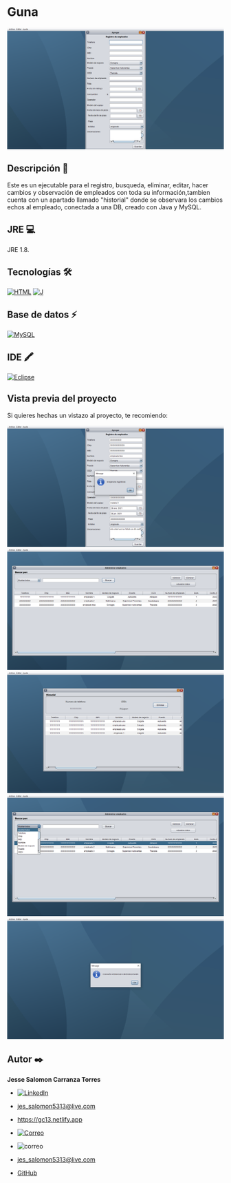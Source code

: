 # Guna
![Imagen del proyecto](https://raw.githubusercontent.com/jesse5313/Guna/main/capturas%20proyecto/1.png)

## Descripción 📑
Este es un ejecutable para el registro, busqueda, eliminar, editar, hacer cambios y observación de empleados con toda su información,tambien cuenta con un apartado llamado "historial" donde se observara los cambios echos al empleado, conectada a una DB, creado con Java y MySQL.

## JRE 💻
JRE 1.8.

## Tecnologías 🛠
[![HTML](https://img.shields.io/badge/HTML5-E34F26?style=for-the-badge&logo=html5&logoColor=white)](https://es.wikipedia.org/wiki/HTML5)
[![J](https://img.shields.io/badge/Java-ED8B00?style=for-the-badge&logo=java&logoColor=white)](https://en.wikipedia.org/wiki/Java_(programming_language))

## Base de datos ⚡
[![MySQL](https://img.shields.io/badge/MySQL-005C84?style=for-the-badge&logo=mysql&logoColor=white)](https://en.wikipedia.org/wiki/MySQL)

## IDE 🖍
[![Eclipse](https://img.shields.io/badge/Eclipse-2C2255?style=for-the-badge&logo=eclipse&logoColor=white)](https://en.wikipedia.org/wiki/Eclipse_(software))

## Vista previa del proyecto
Si quieres hechas un vistazo al proyecto, te recomiendo:

![Captura del proyecto](https://raw.githubusercontent.com/jesse5313/Guna/main/capturas%20proyecto/2.png)
![Captura del proyecto](https://raw.githubusercontent.com/jesse5313/Guna/main/capturas%20proyecto/3.png)
![Captura del proyecto](https://raw.githubusercontent.com/jesse5313/Guna/main/capturas%20proyecto/4.png)
![Captura del proyecto](https://raw.githubusercontent.com/jesse5313/Guna/main/capturas%20proyecto/5.png)
![Captura del proyecto](https://raw.githubusercontent.com/jesse5313/Guna/main/capturas%20proyecto/6.png)

## Autor ✒️
**Jesse Salomon Carranza Torres**

* [![LinkedIn](https://img.shields.io/badge/LinkedIn-0077B5?style=for-the-badge&logo=linkedin&logoColor=white)](https://www.linkedin.com/in/jesse-salomon-carranza-torres-343117225/)
* jes_salomon5313@live.com
* https://gc13.netlify.app

* [![Correo](https://img.shields.io/badge/Microsoft_Outlook-0078D4?style=for-the-badge&logo=microsoft-outlook&logoColor=white)]()
* ![correo]({https://img.shields.io/badge/Microsoft_Outlook-0078D4?style=for-the-badge&logo=microsoft-outlook&logoColor=white})
* [jes_salomon5313@live.com](jes_salomon5313@live.com)
* [GitHub](https://github.com/jesse5313)
